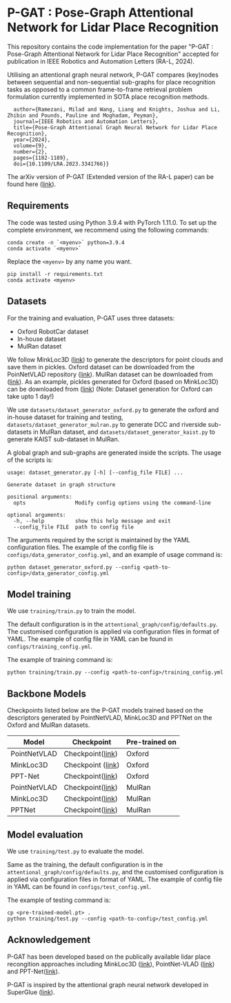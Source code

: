 # P-GAT : Pose-Graph Attentional Network for Lidar Place Recognition

This repository contains the code implementation for the paper "P-GAT : Pose-Graph Attentional Network for Lidar Place Recognition" accepted for publication in IEEE Robotics and Automation Letters (RA-L, 2024).

Utilising an attentional graph neural network, P-GAT compares (key)nodes between sequential and non-sequential sub-graphs for place recognition tasks as opposed to a common frame-to-frame retrieval problem formulation currently implemented in SOTA place recognition methods.

```@ARTICLE{ramezani2023pose,
  author={Ramezani, Milad and Wang, Liang and Knights, Joshua and Li, Zhibin and Pounds, Pauline and Moghadam, Peyman},
  journal={IEEE Robotics and Automation Letters}, 
  title={Pose-Graph Attentional Graph Neural Network for Lidar Place Recognition}, 
  year={2024},
  volume={9},
  number={2},
  pages={1182-1189},
  doi={10.1109/LRA.2023.3341766}}
  ```

The arXiv version of P-GAT (Extended version of the RA-L paper) can be found here ([link](https://arxiv.org/abs/2309.00168)).

## Requirements
The code was tested using Python 3.9.4 with PyTorch 1.11.0. To set up the complete environment, we recommend using the following commands:
```
conda create -n `<myenv>` python=3.9.4
conda activate `<myenv>`
```
Replace the `<myenv>` by any name you want.
```
pip install -r requirements.txt
conda activate <myenv>
```

## Datasets
For the training and evaluation, P-GAT uses three datasets: 
- Oxford RobotCar dataset
- In-house dataset
- MulRan dataset

We follow MinkLoc3D ([link](https://github.com/jac99/MinkLoc3D)) to generate the descriptors for point clouds and save them in pickles. Oxford dataset can be downloaded from the PoinNetVLAD repository ([link](https://github.com/mikacuy/pointnetvlad)). MulRan dataset can be downloaded from ([link](https://sites.google.com/view/mulran-pr/dataset)). As an example, pickles generated for Oxford (based on MinkLoc3D) can be downloaded from ([link](https://www.dropbox.com/home/P-GAT/oxford_pickles)) (Note: Dataset generation for Oxford can take upto 1 day!)

We use `datasets/dataset_generator_oxford.py` to generate the oxford and in-house dataset for training and testing, `datasets/dataset_generator_mulran.py` to generate DCC and riverside sub-datasets in MulRan dataset, and `datasets/dataset_generator_kaist.py` to generate KAIST sub-dataset in MulRan. 

A global graph and sub-graphs are generated inside the scripts.
The usage of the scripts is:
```
usage: dataset_generator.py [-h] [--config_file FILE] ...

Generate dataset in graph structure

positional arguments:
  opts                Modify config options using the command-line

optional arguments:
  -h, --help          show this help message and exit
  --config_file FILE  path to config file
```
The arguments required by the script is maintained by the YAML configuration files. The example of the config file is `configs/data_generator_config.yml`, and an example of usage command is:
```
python dataset_generator_oxford.py --config <path-to-config>/data_generator_config.yml
```

## Model training
We use `training/train.py` to train the model. 

The default configuration is in the `attentional_graph/config/defaults.py`.
The customised configuration is applied via configuration files in format of YAML. 
The example of config file in YAML can be found in `configs/training_config.yml`.

The example of training command is:
```
python training/train.py --config <path-to-config>/training_config.yml
```

## Backbone Models
Checkpoints listed below are the P-GAT models trained based on the descriptors generated by PointNetVLAD, MinkLoc3D and PPTNet on the Oxford and MulRan datasets.

| Model      | Checkpoint | Pre-trained on |
| ----------- | ----------- | ----------- |
| PointNetVLAD      | Checkpoint([link](https://www.dropbox.com/home/P-GAT/models?preview=pgat_pointnetvlad_oxford.pt))       | Oxford |
| MinkLoc3D   | Checkpoint ([link](https://www.dropbox.com/home/P-GAT/models?preview=pgat_minkloc3d_oxford.pt))       | Oxford |
| PPT-Net   | Checkpoint([link](https://www.dropbox.com/home/P-GAT/models?preview=pgat_pptnet_oxford.pt))        | Oxford |
| PointNetVLAD   | Checkpoint([link](https://www.dropbox.com/home/P-GAT/models?preview=pgat_pointnetvlad_mulran.pt))        | MulRan |
| MinkLoc3D   | Checkpoint([link](https://www.dropbox.com/home/P-GAT/models?preview=pgat_minkloc3d_mulran.pt))        | MulRan |
| PPTNet   | Checkpoint([link](https://www.dropbox.com/home/P-GAT/models?preview=pgat_pptnet_mulran.pt))        | MulRan |


## Model evaluation
We use `training/test.py` to evaluate the model.

Same as the training, the default configuration is in the `attentional_graph/config/defaults.py`,
and the customised configuration is applied via configuration files in format of YAML. 
The example of config file in YAML can be found in `configs/test_config.yml`.

The example of testing command is:
```
cp <pre-trained-model.pt> .
python training/test.py --config <path-to-config>/test_config.yml
```
## Acknowledgement
P-GAT has been developed based on the publically available lidar place recongition approaches including MinkLoc3D ([link](https://github.com/jac99/MinkLoc3D)), PointNet-VLAD ([link](https://github.com/mikacuy/pointnetvlad)) and PPT-Net([link](https://github.com/fpthink/PPT-Net)).

P-GAT is inspired by the attentional graph neural network developed in SuperGlue ([link](https://github.com/magicleap/SuperGluePretrainedNetwork)).